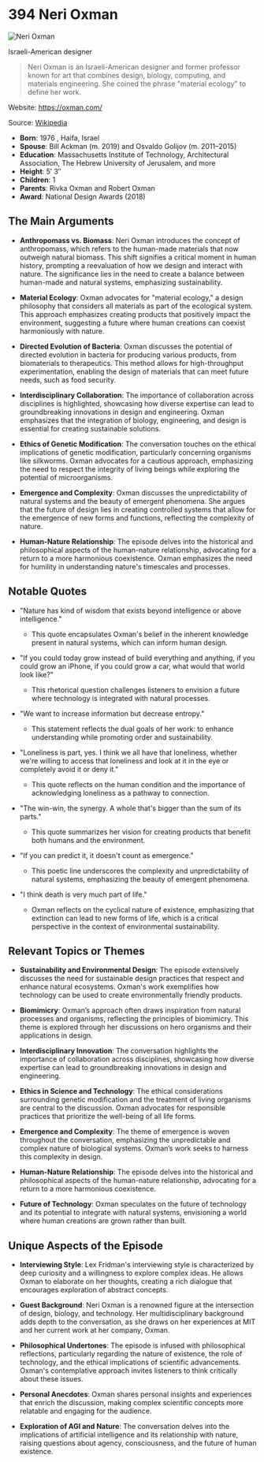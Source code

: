 # 394 Neri Oxman


![Neri Oxman](https://encrypted-tbn0.gstatic.com/licensed-image?q=tbn:ANd9GcSEpLgcwrRDtM2Zd0ZWRFCNngZba6Kc6iejKdYAuq-ocfpYq99uXeO-esbJLFBtzjPjOzuT&s=19)

Israeli-American designer

> Neri Oxman is an Israeli-American designer and former professor known for art that combines design, biology, computing, and materials engineering. She coined the phrase "material ecology" to define her work.

Website: https://oxman.com/

Source: [Wikipedia](https://en.wikipedia.org/wiki/Neri_Oxman)

- **Born**: 1976 , Haifa, Israel
- **Spouse**: Bill Ackman (m. 2019) and Osvaldo Golijov (m. 2011–2015)
- **Education**: Massachusetts Institute of Technology, Architectural Association, The Hebrew University of Jerusalem, and more
- **Height**: 5′ 3″
- **Children**: 1
- **Parents**: Rivka Oxman and Robert Oxman
- **Award**: National Design Awards (2018)


## The Main Arguments

- **Anthropomass vs. Biomass**: Neri Oxman introduces the concept of anthropomass, which refers to the human-made materials that now outweigh natural biomass. This shift signifies a critical moment in human history, prompting a reevaluation of how we design and interact with nature. The significance lies in the need to create a balance between human-made and natural systems, emphasizing sustainability.

- **Material Ecology**: Oxman advocates for "material ecology," a design philosophy that considers all materials as part of the ecological system. This approach emphasizes creating products that positively impact the environment, suggesting a future where human creations can coexist harmoniously with nature.

- **Directed Evolution of Bacteria**: Oxman discusses the potential of directed evolution in bacteria for producing various products, from biomaterials to therapeutics. This method allows for high-throughput experimentation, enabling the design of materials that can meet future needs, such as food security.

- **Interdisciplinary Collaboration**: The importance of collaboration across disciplines is highlighted, showcasing how diverse expertise can lead to groundbreaking innovations in design and engineering. Oxman emphasizes that the integration of biology, engineering, and design is essential for creating sustainable solutions.

- **Ethics of Genetic Modification**: The conversation touches on the ethical implications of genetic modification, particularly concerning organisms like silkworms. Oxman advocates for a cautious approach, emphasizing the need to respect the integrity of living beings while exploring the potential of microorganisms.

- **Emergence and Complexity**: Oxman discusses the unpredictability of natural systems and the beauty of emergent phenomena. She argues that the future of design lies in creating controlled systems that allow for the emergence of new forms and functions, reflecting the complexity of nature.

- **Human-Nature Relationship**: The episode delves into the historical and philosophical aspects of the human-nature relationship, advocating for a return to a more harmonious coexistence. Oxman emphasizes the need for humility in understanding nature's timescales and processes.

## Notable Quotes

- "Nature has kind of wisdom that exists beyond intelligence or above intelligence."
  - This quote encapsulates Oxman's belief in the inherent knowledge present in natural systems, which can inform human design.

- "If you could today grow instead of build everything and anything, if you could grow an iPhone, if you could grow a car, what would that world look like?"
  - This rhetorical question challenges listeners to envision a future where technology is integrated with natural processes.

- "We want to increase information but decrease entropy."
  - This statement reflects the dual goals of her work: to enhance understanding while promoting order and sustainability.

- "Loneliness is part, yes. I think we all have that loneliness, whether we're willing to access that loneliness and look at it in the eye or completely avoid it or deny it."
  - This quote reflects on the human condition and the importance of acknowledging loneliness as a pathway to connection.

- "The win-win, the synergy. A whole that's bigger than the sum of its parts."
  - This quote summarizes her vision for creating products that benefit both humans and the environment.

- "If you can predict it, it doesn't count as emergence."
  - This poetic line underscores the complexity and unpredictability of natural systems, emphasizing the beauty of emergent phenomena.

- "I think death is very much part of life."
  - Oxman reflects on the cyclical nature of existence, emphasizing that extinction can lead to new forms of life, which is a critical perspective in the context of environmental sustainability.

## Relevant Topics or Themes

- **Sustainability and Environmental Design**: The episode extensively discusses the need for sustainable design practices that respect and enhance natural ecosystems. Oxman's work exemplifies how technology can be used to create environmentally friendly products.

- **Biomimicry**: Oxman’s approach often draws inspiration from natural processes and organisms, reflecting the principles of biomimicry. This theme is explored through her discussions on hero organisms and their applications in design.

- **Interdisciplinary Innovation**: The conversation highlights the importance of collaboration across disciplines, showcasing how diverse expertise can lead to groundbreaking innovations in design and engineering.

- **Ethics in Science and Technology**: The ethical considerations surrounding genetic modification and the treatment of living organisms are central to the discussion. Oxman advocates for responsible practices that prioritize the well-being of all life forms.

- **Emergence and Complexity**: The theme of emergence is woven throughout the conversation, emphasizing the unpredictable and complex nature of biological systems. Oxman’s work seeks to harness this complexity in design.

- **Human-Nature Relationship**: The episode delves into the historical and philosophical aspects of the human-nature relationship, advocating for a return to a more harmonious coexistence.

- **Future of Technology**: Oxman speculates on the future of technology and its potential to integrate with natural systems, envisioning a world where human creations are grown rather than built.

## Unique Aspects of the Episode

- **Interviewing Style**: Lex Fridman's interviewing style is characterized by deep curiosity and a willingness to explore complex ideas. He allows Oxman to elaborate on her thoughts, creating a rich dialogue that encourages exploration of abstract concepts.

- **Guest Background**: Neri Oxman is a renowned figure at the intersection of design, biology, and technology. Her multidisciplinary background adds depth to the conversation, as she draws on her experiences at MIT and her current work at her company, Oxman.

- **Philosophical Undertones**: The episode is infused with philosophical reflections, particularly regarding the nature of existence, the role of technology, and the ethical implications of scientific advancements. Oxman's contemplative approach invites listeners to think critically about these issues.

- **Personal Anecdotes**: Oxman shares personal insights and experiences that enrich the discussion, making complex scientific concepts more relatable and engaging for the audience.

- **Exploration of AGI and Nature**: The conversation delves into the implications of artificial intelligence and its relationship with nature, raising questions about agency, consciousness, and the future of human existence.
